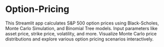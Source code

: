# Option-Pricing
This Streamlit app calculates S&amp;P 500 option prices using Black-Scholes, Monte Carlo Simulation, and Binomial Tree models. Input parameters like asset price, strike price, volatility, and more. Visualize Monte Carlo price distributions and explore various option pricing scenarios interactively.
